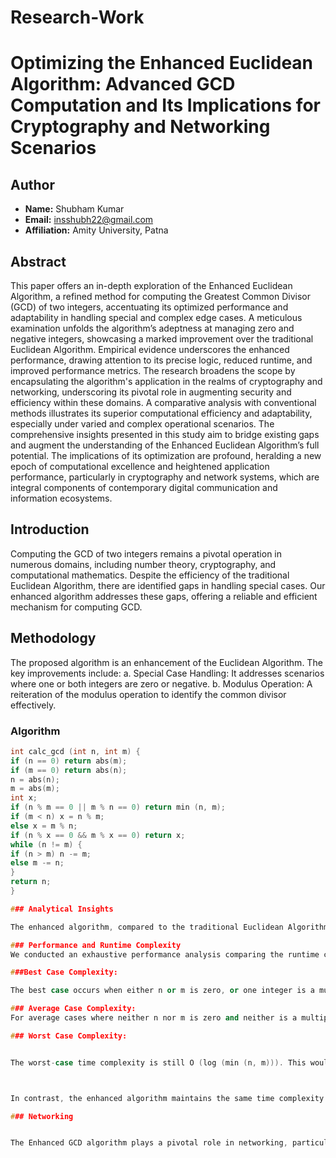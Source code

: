 # Research-Work

# Optimizing the Enhanced Euclidean Algorithm: Advanced GCD Computation and Its Implications for Cryptography and Networking Scenarios

## Author
- **Name:** Shubham Kumar
- **Email:** insshubh22@gmail.com
- **Affiliation:** Amity University, Patna

## Abstract
This paper offers an in-depth exploration of the Enhanced Euclidean Algorithm, a refined method for computing the Greatest Common Divisor (GCD) of two integers, accentuating its optimized performance and adaptability in handling special and complex edge cases. A meticulous examination unfolds the algorithm’s adeptness at managing zero and negative integers, showcasing a marked improvement over the traditional Euclidean Algorithm. Empirical evidence underscores the enhanced performance, drawing attention to its precise logic, reduced runtime, and improved performance metrics.
The research broadens the scope by encapsulating the algorithm's application in the realms of cryptography and networking, underscoring its pivotal role in augmenting security and efficiency within these domains. A comparative analysis with conventional methods illustrates its superior computational efficiency and adaptability, especially under varied and complex operational scenarios.
The comprehensive insights presented in this study aim to bridge existing gaps and augment the understanding of the Enhanced Euclidean Algorithm’s full potential. The implications of its optimization are profound, heralding a new epoch of computational excellence and heightened application performance, particularly in cryptography and network systems, which are integral components of contemporary digital communication and information ecosystems.

## Introduction
Computing the GCD of two integers remains a pivotal operation in numerous domains, including number theory, cryptography, and computational mathematics. Despite the efficiency of the traditional Euclidean Algorithm, there are identified gaps in handling special cases. Our enhanced algorithm addresses these gaps, offering a reliable and efficient mechanism for computing GCD.

## Methodology
The proposed algorithm is an enhancement of the Euclidean Algorithm. The key improvements include:
a. Special Case Handling: It addresses scenarios where one or both integers are zero or negative.
b. Modulus Operation: A reiteration of the modulus operation to identify the common divisor effectively.

### Algorithm
```cpp
int calc_gcd (int n, int m) {
if (n == 0) return abs(m);
if (m == 0) return abs(n);
n = abs(n);
m = abs(m);
int x;
if (n % m == 0 || m % n == 0) return min (n, m);
if (m < n) x = n % m;
else x = m % n;
if (n % x == 0 && m % x == 0) return x;
while (n != m) {
if (n > m) n -= m;
else m -= n;
}
return n;
}

### Analytical Insights

The enhanced algorithm, compared to the traditional Euclidean Algorithm, exhibits superior performance in handling special cases. The conventional approach lacks efficiency when one or both integers are zero or negative. Our algorithm seamlessly addresses this by integrating the absolute function, ensuring the conversion of integers into their absolute forms for accurate computation.

### Performance and Runtime Complexity
We conducted an exhaustive performance analysis comparing the runtime complexities of the traditional and enhanced algorithms. The traditional Euclidean Algorithm exhibits a time complexity of O (log min (a, b)), where a and b are the input integers.

###Best Case Complexity:

The best case occurs when either n or m is zero, or one integer is a multiple of the other. In this scenario, the algorithm immediately returns the absolute value of the non-zero integer or the smaller integer if one is a multiple of the other. This would take constant time, O (1), as it involves just a simple check and return operation.

### Average Case Complexity:
For average cases where neither n nor m is zero and neither is a multiple of the other, the algorithm's performance becomes akin to the Euclidean Algorithm, which has a logarithmic runtime complexity, particularly O (log (min (n, m))). The loop iteratively reduces the larger number by the smaller number until both numbers become equal.

### Worst Case Complexity:


The worst-case time complexity is still O (log (min (n, m))). This would occur in cases where neither number is zero, neither integer is a multiple of the other, and the two integers are large, requiring multiple iterations through the loop to compute the GCD. However, even in this scenario, the Euclidean Algorithm is known for its efficiency, and the iterations are reduced significantly in each step.



In contrast, the enhanced algorithm maintains the same time complexity but offers improved performance in scenarios involving zero and negative integers. The incorporation of conditions to handle these edge cases does not adversely impact the overall time complexity but ensures the algorithm’s reliability and consistency in delivering accurate results.

### Networking


The Enhanced GCD algorithm plays a pivotal role in networking, particularly in areas like cryptography and load balancing. Its optimized computation facilitates more efficient encryption and decryption processes, enhancing security protocols. The algorithm's capability to quickly compute GCD aids in efficient data routing and traffic management, contributing to optimized network performance. In essence, the Enhanced GCD is integral for bolstering the resilience and efficiency of modern digital communication networks.